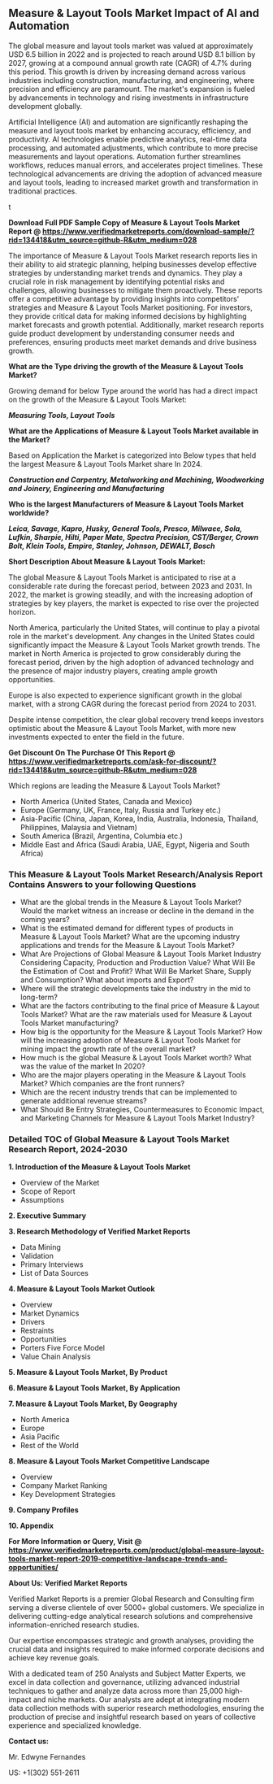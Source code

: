 <h2>Measure & Layout Tools Market Impact of AI and Automation</h2><p>The global measure and layout tools market was valued at approximately USD 6.5 billion in 2022 and is projected to reach around USD 8.1 billion by 2027, growing at a compound annual growth rate (CAGR) of 4.7% during this period. This growth is driven by increasing demand across various industries including construction, manufacturing, and engineering, where precision and efficiency are paramount. The market's expansion is fueled by advancements in technology and rising investments in infrastructure development globally.</p><p>Artificial Intelligence (AI) and automation are significantly reshaping the measure and layout tools market by enhancing accuracy, efficiency, and productivity. AI technologies enable predictive analytics, real-time data processing, and automated adjustments, which contribute to more precise measurements and layout operations. Automation further streamlines workflows, reduces manual errors, and accelerates project timelines. These technological advancements are driving the adoption of advanced measure and layout tools, leading to increased market growth and transformation in traditional practices.</p>t</p><p id="" class=""><strong>Download Full PDF Sample Copy of Measure & Layout Tools Market Report @ <a href="https://www.verifiedmarketreports.com/download-sample/?rid=134418&utm_source=github-R&utm_medium=028" target="_blank">https://www.verifiedmarketreports.com/download-sample/?rid=134418&utm_source=github-R&utm_medium=028</a></strong></p><p>The importance of&nbsp;Measure & Layout Tools Market research reports lies in their ability to aid strategic planning, helping businesses develop effective strategies by understanding market trends and dynamics. They play a crucial role in risk management by identifying potential risks and challenges, allowing businesses to mitigate them proactively. These reports offer a competitive advantage by providing insights into competitors' strategies and Measure & Layout Tools Market positioning. For investors, they provide critical data for making informed decisions by highlighting market forecasts and growth potential. Additionally, market research reports guide product development by understanding consumer needs and preferences, ensuring products meet market demands and drive business growth.</p><p><strong>What are the&nbsp;Type driving the growth of the Measure & Layout Tools Market?</strong></p><p id="" class="">Growing demand for below Type around the world has had a direct impact on the growth of the Measure & Layout Tools Market:</p><em><strong>Measuring Tools, Layout Tools</strong></em></p><strong>What are the&nbsp;Applications&nbsp;of Measure & Layout Tools Market available in the Market?</strong></p><p id="" class="">Based on Application the Market is categorized into Below types that held the largest Measure & Layout Tools Market share In 2024.</p><em><strong>Construction and Carpentry, Metalworking and Machining, Woodworking and Joinery, Engineering and Manufacturing</strong></em></p><strong>Who is the largest Manufacturers of Measure & Layout Tools Market worldwide?</strong></p><p><em><strong>Leica, Savage, Kapro, Husky, General Tools, Presco, Milwaee, Sola, Lufkin, Sharpie, Hilti, Paper Mate, Spectra Precision, CST/Berger, Crown Bolt, Klein Tools, Empire, Stanley, Johnson, DEWALT, Bosch</strong></em></p><p id="" class=""><strong>Short Description About Measure & Layout Tools Market:</strong></p><p>The global Measure & Layout Tools Market is anticipated to rise at a considerable rate during the forecast period, between 2023 and 2031. In 2022, the market is growing steadily, and with the increasing adoption of strategies by key players, the market is expected to rise over the projected horizon.</p><p>North America, particularly the United States, will continue to play a pivotal role in the market's development. Any changes in the United States could significantly impact the Measure & Layout Tools Market growth trends. The market in North America is projected to grow considerably during the forecast period, driven by the high adoption of advanced technology and the presence of major industry players, creating ample growth opportunities.</p><p>Europe is also expected to experience significant growth in the global market, with a strong CAGR during the forecast period from 2024 to 2031.</p><p>Despite intense competition, the clear global recovery trend keeps investors optimistic about the Measure & Layout Tools Market, with more new investments expected to enter the field in the future.</p><p id="" class=""><strong>Get Discount On The Purchase Of This Report @ <a href="https://www.verifiedmarketreports.com/ask-for-discount/?rid=134418&utm_source=github-R&utm_medium=028" target="_blank">https://www.verifiedmarketreports.com/ask-for-discount/?rid=134418&utm_source=github-R&utm_medium=028</a></strong></p>Which regions are leading the Measure & Layout Tools Market?</p><ul><li>North America (United States, Canada and Mexico)</li><li>Europe (Germany, UK, France, Italy, Russia and Turkey etc.)</li><li>Asia-Pacific (China, Japan, Korea, India, Australia, Indonesia, Thailand, Philippines, Malaysia and Vietnam)</li><li>South America (Brazil, Argentina, Columbia etc.)</li><li>Middle East and Africa (Saudi Arabia, UAE, Egypt, Nigeria and South Africa)</li></ul><h3 id="" class="">This Measure & Layout Tools Market Research/Analysis Report Contains Answers to your following Questions</h3><ul><li>What are the global trends in the Measure & Layout Tools Market? Would the market witness an increase or decline in the demand in the coming years?</li><li>What is the estimated demand for different types of products in Measure & Layout Tools Market? What are the upcoming industry applications and trends for the Measure & Layout Tools Market?</li><li>What Are Projections of Global Measure & Layout Tools Market Industry Considering Capacity, Production and Production Value? What Will Be the Estimation of Cost and Profit? What Will Be Market Share, Supply and Consumption? What about imports and Export?</li><li>Where will the strategic developments take the industry in the mid to long-term?</li><li>What are the factors contributing to the final price of Measure & Layout Tools Market? What are the raw materials used for Measure & Layout Tools Market manufacturing?</li><li>How big is the opportunity for the Measure & Layout Tools Market? How will the increasing adoption of Measure & Layout Tools Market for mining impact the growth rate of the overall market?</li><li>How much is the global Measure & Layout Tools Market worth? What was the value of the market In 2020?</li><li>Who are the major players operating in the Measure & Layout Tools Market? Which companies are the front runners?</li><li>Which are the recent industry trends that can be implemented to generate additional revenue streams?</li><li>What Should Be Entry Strategies, Countermeasures to Economic Impact, and Marketing Channels for Measure & Layout Tools Market Industry?</li></ul><h3 id="" class="">Detailed TOC of Global Measure & Layout Tools Market Research Report, 2024-2030</h3><p id="" class=""><strong>1. Introduction of the Measure & Layout Tools Market</strong></p><ul><li>Overview of the Market</li><li>Scope of Report</li><li>Assumptions</li></ul><p id="" class=""><strong>2. Executive Summary</strong></p><p id="" class=""><strong>3. Research Methodology of Verified Market Reports</strong></p><ul><li>Data Mining</li><li>Validation</li><li>Primary Interviews</li><li>List of Data Sources</li></ul><p id="" class=""><strong>4. Measure & Layout Tools Market Outlook</strong></p><ul><li>Overview</li><li>Market Dynamics</li><li>Drivers</li><li>Restraints</li><li>Opportunities</li><li>Porters Five Force Model</li><li>Value Chain Analysis</li></ul><p id="" class=""><strong>5. Measure & Layout Tools Market, By Product</strong></p><p id="" class=""><strong>6. Measure & Layout Tools Market, By Application</strong></p><p id="" class=""><strong>7. Measure & Layout Tools Market, By Geography</strong></p><ul><li>North America</li><li>Europe</li><li>Asia Pacific</li><li>Rest of the World</li></ul><p id="" class=""><strong>8. Measure & Layout Tools Market Competitive Landscape</strong></p><ul><li>Overview</li><li>Company Market Ranking</li><li>Key Development Strategies</li></ul><p id="" class=""><strong>9. Company Profiles</strong></p><p id="" class=""><strong>10. Appendix</strong></p><p id="" class=""><strong>For More Information or Query, Visit @ <a href="https://www.verifiedmarketreports.com/product/global-measure-layout-tools-market-report-2019-competitive-landscape-trends-and-opportunities/" target="_blank">https://www.verifiedmarketreports.com/product/global-measure-layout-tools-market-report-2019-competitive-landscape-trends-and-opportunities/</a></strong></p><p id="" class=""><strong>About Us: Verified Market Reports</strong></p><p id="" class="">Verified Market Reports is a premier Global Research and Consulting firm serving a diverse clientele of over 5000+ global customers. We specialize in delivering cutting-edge analytical research solutions and comprehensive information-enriched research studies.</p><p id="" class="">Our expertise encompasses strategic and growth analyses, providing the crucial data and insights required to make informed corporate decisions and achieve key revenue goals.</p><p id="" class="">With a dedicated team of 250 Analysts and Subject Matter Experts, we excel in data collection and governance, utilizing advanced industrial techniques to gather and analyze data across more than 25,000 high-impact and niche markets. Our analysts are adept at integrating modern data collection methods with superior research methodologies, ensuring the production of precise and insightful research based on years of collective experience and specialized knowledge.</p><p id="" class=""><strong>Contact us:</strong></p><p id="" class="">Mr. Edwyne Fernandes</p><p id="" class="">US: +1(302) 551-2611</p>